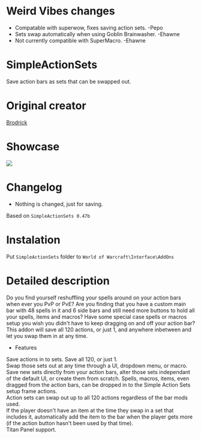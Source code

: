 # Weird Vibes changes
* Compatable with superwow, fixes saving action sets. -Pepo
* Sets swap automatically when using Goblin Brainwasher. -Ehawne
* Not currently compatible with SuperMacro. -Ehawne

# SimpleActionSets
Save action bars as sets that can be swapped out.

# Original creator
[Brodrick](http://web.archive.org/web/20060619062720/http://ui.worldofwar.net:80/ui.php?id=1560)

# Showcase
![](https://media-elerium.cursecdn.com/attachments/85/973/simple-action-sets-hunter-pve-set.jpg)

# Changelog
* Nothing is changed, just for saving.

Based on `SimpleActionSets 0.47b`

# Instalation
Put `SimpleActionSets` folder to `World of Warcraft\Interface\AddOns`

# Detailed description
Do you find yourself reshuffling your spells around on your action bars when ever you PvP or PvE? Are you finding that you have a custom main bar with 48 spells in it and 6 side bars and still need more buttons to hold all your spells, items and macros? Have some special case spells or macros setup you wish you didn't have to keep dragging on and off your action bar?   
This addon will save all 120 actions, or just 1, and anywhere inbetween and let you swap them in at any time.

* Features    

Save actions in to sets. Save all 120, or just 1.   
Swap those sets out at any time through a UI, dropdown menu, or macro.    
Save new sets directly from your action bars, alter those sets independant of the default UI, or create them from scratch. Spells, macros, items, even dragged from the action bars, can be dropped in to the Simple Action Sets setup frame actions.   
Action sets can swap out up to all 120 actions regardless of the bar mods used.   
If the player doesn't have an item at the time they swap in a set that includes it, automatically add the item to the bar when the player gets more (if the action button hasn't been used by that time).   
Titan Panel support.
